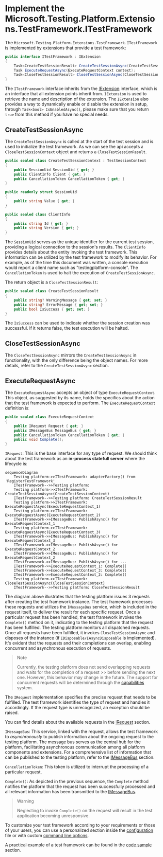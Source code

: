 # Implement the Microsoft.Testing.Platform.Extensions.TestFramework.ITestFramework

The `Microsoft.Testing.Platform.Extensions.TestFramework.ITestFramework` is implemented by extensions that provide a test framework:

```cs
public interface ITestFramework : IExtension
{
    Task<CreateTestSessionResult> CreateTestSessionAsync(CreateTestSessionContext context);
    Task ExecuteRequestAsync(ExecuteRequestContext context);
    Task<CloseTestSessionResult> CloseTestSessionAsync(CloseTestSessionContext context);
}
```

The `ITestFramework` interface inherits from the [IExtension](iextension.md) interface, which is an interface that all extension points inherit from. `IExtension` is used to retrieve the name and description of the extension. The `IExtension` also provides a way to dynamically enable or disable the extension in setup, through `Task<bool> IsEnabledAsync()`, please make sure that you return `true` from this method if you have no special needs.

## CreateTestSessionAsync

The `CreateTestSessionAsync` is called at the start of the test session and is used to initialize the test framework. As we can see the api accepts a `CloseTestSessionContext` object and returns a `CloseTestSessionResult`.

```cs
public sealed class CreateTestSessionContext : TestSessionContext
{
    public SessionUid SessionUid { get; }
    public ClientInfo Client { get; }
    public CancellationToken CancellationToken { get; }
}

public readonly struct SessionUid
{
    public string Value { get; }
}

public sealed class ClientInfo
{
    public string Id { get; }
    public string Version { get; }
}
```

The `SessionUid` serves as the unique identifier for the current test session, providing a logical connection to the session's results.
The `ClientInfo` provides details about the entity invoking the test framework. This information can be utilized by the test framework to modify its behavior. For example, as of the time this document was written, a console execution would report a client name such as "testingplatform-console".
The `CancellationToken` is used to halt the execution of `CreateTestSessionAsync`.

The return object is a `CloseTestSessionResult`:

```cs
public sealed class CreateTestSessionResult
{
    public string? WarningMessage { get; set; }
    public string? ErrorMessage { get; set; }
    public bool IsSuccess { get; set; }
}
```

The `IsSuccess` can be used to indicate whether the session creation was successful. If it returns false, the test execution will be halted.

## CloseTestSessionAsync

The `CloseTestSessionAsync` mirrors the `CreateTestSessionAsync` in functionality, with the only difference being the object names. For more details, refer to the `CreateTestSessionAsync` section.

## ExecuteRequestAsync

The `ExecuteRequestAsync` accepts an object of type `ExecuteRequestContext`. This object, as suggested by its name, holds the specifics about the action that the test framework is expected to perform.
The `ExecuteRequestContext` definition is:

```cs
public sealed class ExecuteRequestContext
{
    public IRequest Request { get; }
    public IMessageBus MessageBus { get; }
    public CancellationToken CancellationToken { get; }
    public void Complete();
}
```

`IRequest`: This is the base interface for any type of request. We should think about the test framework as an **in-process statefull server** where the lifecycle is:

```mermaid
sequenceDiagram
    Testing platform->>ITestFramework: adapterFactory() from 'RegisterTestFramework'
    ITestFramework-->>Testing platform:
    Testing platform->>ITestFramework: CreateTestSessionAsync(CreateTestSessionContext)
    ITestFramework-->>Testing platform: CreateTestSessionResult
    Testing platform->>ITestFramework: ExecuteRequestAsync(ExecuteRequestContext_1)
    Testing platform->>ITestFramework: ExecuteRequestAsync(ExecuteRequestContext_2)
    ITestFramework->>IMessageBus: PublishAsync() for ExecuteRequestContext_1
    Testing platform->>ITestFramework: ExecuteRequestAsync(ExecuteRequestContext_3)
    ITestFramework->>IMessageBus: PublishAsync() for ExecuteRequestContext_3
    ITestFramework->>IMessageBus: PublishAsync() for ExecuteRequestContext_2
    ITestFramework->>IMessageBus: PublishAsync() for ExecuteRequestContext_2
    ITestFramework->>IMessageBus: PublishAsync() for ...
    ITestFramework->>ExecuteRequestContext_1: Complete()
    ITestFramework->>ExecuteRequestContext_3: Complete()
    ITestFramework->>ExecuteRequestContext_2: Complete()
    Testing platform->>ITestFramework: CloseTestSessionAsync(CloseTestSessionContext)
    ITestFramework-->>Testing platform: CloseTestSessionResult
```

The diagram above illustrates that the testing platform issues 3 requests after creating the test framework instance. The test framework processes these requests and utilizes the `IMessageBus` service, which is included in the request itself, to deliver the result for each specific request. Once a particular request has been handled, the test framework invokes the `Complete()` method on it, indicating to the testing platform that the request has been fulfilled.
The testing platform monitors all dispatched requests. Once all requests have been fulfilled, it invokes `CloseTestSessionAsync` and disposes of the instance (if `IDisposable/IAsyncDisposable` is implemented).
It's evident that the requests and their completions can overlap, enabling concurrent and asynchronous execution of requests.
>> [!NOTE]
>> Currently, the testing platform does not send overlapping requests and waits for the completion of a request >> before sending the next one. However, this behavior may change in the future.
>> The support for concurrent requests will be determined through the [capabilities](capabilities.md) system.

The `IRequest` implementation specifies the precise request that needs to be fulfilled. The test framework identifies the type of request and handles it accordingly. If the request type is unrecognized, an exception should be raised.

You can find details about the available requests in the [IRequest](irequest.md) section.

`IMessageBus`: This service, linked with the request, allows the test framework to *asynchronously* to publish information about the ongoing request to the testing platform.
The message bus serves as the central hub for the platform, facilitating asynchronous communication among all platform components and extensions.
For a comprehensive list of information that can be published to the testing platform, refer to the [IMessageBus](imessagebus.md) section.

`CancellationToken`: This token is utilized to interrupt the processing of a particular request.

`Complete()`: As depicted in the previous sequence, the `Complete` method notifies the platform that the request has been successfully processed and all relevant information has been transmitted to the [IMessageBus](imessagebus.md).
>> [!WARNING]
>> Neglecting to invoke `Complete()` on the request will result in the test application becoming unresponsive.

To customize your test framework according to your requirements or those of your users, you can use a personalized section inside the [configuration](configuration.md) file or with custom [command line options](icommandlineoptionsprovider.md).

A practical example of a test framework can be found in the [code sample](codesample.md) section.
